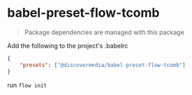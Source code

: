 # babel-preset-flow-tcomb

> Package dependencies are managed with this package

Add the following to the project's .babelrc
```json
{
    "presets": ["@discovermedia/babel-preset-flow-tcomb"]
}
```

run ``flow init``
